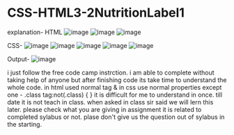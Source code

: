 # CSS-HTML3-2NutritionLabel1

explanation-
HTML
![image](https://github.com/SaurabhShrikhande/CSS-HTML3-2NutritionLabel/assets/142402502/d3900070-6058-4717-94bb-1cc5fd59977b)
![image](https://github.com/SaurabhShrikhande/CSS-HTML3-2NutritionLabel/assets/142402502/5a2e0ac0-b30c-4b9c-8c18-11d0ac9d5ae7)
![image](https://github.com/SaurabhShrikhande/CSS-HTML3-2NutritionLabel/assets/142402502/e60f3fc7-fe81-4425-a76b-bb38b8978a19)

CSS-
![image](https://github.com/SaurabhShrikhande/CSS-HTML3-2NutritionLabel/assets/142402502/8ccf7396-9a90-48f9-882b-20ef8de00927)
![image](https://github.com/SaurabhShrikhande/CSS-HTML3-2NutritionLabel/assets/142402502/cf5e33d2-f42a-4661-8c7a-ff1e77a30dcd)
![image](https://github.com/SaurabhShrikhande/CSS-HTML3-2NutritionLabel/assets/142402502/7f661229-4e12-4697-b1d2-d76917623bb0)
![image](https://github.com/SaurabhShrikhande/CSS-HTML3-2NutritionLabel/assets/142402502/b37b16ea-4fd4-4ce7-bdb8-ec2ea0fbc4ee)
![image](https://github.com/SaurabhShrikhande/CSS-HTML3-2NutritionLabel/assets/142402502/eaaa344a-2fee-4d89-b3af-27450bb0ffad)

 Output-
 ![image](https://github.com/SaurabhShrikhande/CSS-HTML3-2NutritionLabel/assets/142402502/e609da87-2604-4b14-b2b6-1596e8a0157c)

i just follow the free code camp instrction. i am able to complete without taking help of anyone but after finishing code its take time to understand the whole code. 
in html used normal tag & in css use normal properties except one -
 .class tag:not(.class) {
  }
  it is difficult for me to understand in once. till date it is not teach in class. when asked in class sir said we will lern this later. 
  please check what you are giving in assignment it is related to completed sylabus or not. plase don't give us the question out of sylabus in the starting.
